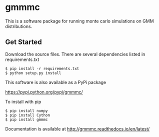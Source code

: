 # gmmmc

This is a software package for running monte carlo simulations on GMM distributions.

## Get Started

Download the source files.
There are several dependencies listed in requirements.txt

    $ pip install -r requirements.txt
    $ python setup.py install

This software is also available as a PyPi package

https://pypi.python.org/pypi/gmmmc/

To install with pip

    $ pip install numpy
    $ pip install Cython
    $ pip install gmmmc

Documentation is available at
http://gmmmc.readthedocs.io/en/latest/
